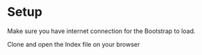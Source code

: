 # Setup

Make sure you have internet connection for the Bootstrap to load.

Clone and open the Index file on your browser
